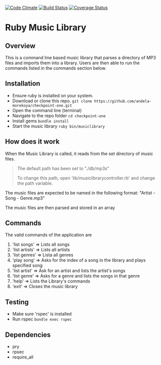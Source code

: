 [![Code Climate](https://codeclimate.com/github/andela-morekoya/checkpoint-one/badges/gpa.svg)](https://codeclimate.com/github/andela-morekoya/checkpoint-one)
[![Build Status](https://travis-ci.org/andela-morekoya/checkpoint-one.svg?branch=master)](https://travis-ci.org/andela-morekoya/checkpoint-one)
[![Coverage Status](https://coveralls.io/repos/github/andela-morekoya/checkpoint-one/badge.svg?branch=master)](https://coveralls.io/github/andela-morekoya/checkpoint-one?branch=master)

# Ruby Music Library

## Overview
This is a command line based music library that parses a directory of MP3 files and imports them into a library. Users are then able to run the commands listed in the commands section below.

## Installation
 - Ensure ruby is installed on your system.
 - Download or clone this repo.
 `git clone https://github.com/andela-morekoya/checkpoint-one.git`
 - Open the command line (terminal)
 - Navigate to the repo folder
 `cd checkpoint-one`
 - Install gems
 `bundle install`
 - Start the music library
 `ruby bin/musiclibrary`

## How does it work
When the Music Library is called, it reads from the set directory of music files.
> The default path has been set to "./db/mp3s"
>
> To change this path, open 'lib/musiclibrarycontroller.rb' and change the path variable.
> 
The music files are expected to be named in the following format: "Artist - Song - Genre.mp3"

The music files are then parsed and stored in an array

## Commands
The valid commands of the application are

1. 'list songs' => Lists all songs
2. 'list artists' => Lists all artists
3. 'list genres' => Lista all genres
4. 'play song' => Asks for the index of a song in the library and plays specified song
5. 'list artist' => Ask for an artist and lists the artist's songs
6. 'list genre' => Asks for a genre and lists the songs in that genre
7. 'help' => Lists the Library's commands
8. 'exit' => Closes the music library

## Testing
 - Make sure 'rspec' is installed
 - Run rspec
 `bundle exec rspec`

## Dependencies
 - pry
 - rpsec
 - require_all